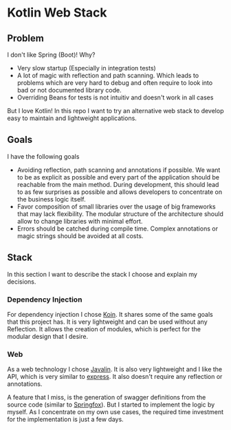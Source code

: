 # Kotlin Web Stack

## Problem
I don't like Spring (Boot)! Why?

* Very slow startup (Especially in integration tests)
* A lot of magic with reflection and path scanning. Which
leads to problems which are very hard to debug and often
require to look into bad or not documented library code.
* Overriding Beans for tests is not intuitiv and doesn't 
work in all cases

But I love Kotlin! In this repo I want to try
an alternative web stack to develop easy to maintain
and lightweight applications.

## Goals
I have the following goals
* Avoiding reflection, path scanning and annotations if possible.
We want to be as explicit as possible and every part of the application
should be reachable from the main method. During development, this should lead to as few 
surprises as possible and allows developers to concentrate
on the business logic itself.
* Favor composition of small libraries over the usage of big frameworks that
may lack flexibility. The modular structure of the architecture should allow
to change libraries with minimal effort.
* Errors should be catched during compile time. Complex annotations or magic
strings should be avoided at all costs.

## Stack
In this section I want to describe the stack I choose and explain my decisions. 

### Dependency Injection
For dependency injection I chose [Koin](https://github.com/InsertKoinIO/koin).
It shares some of the same goals that this project has. It is very lightweight
and can be used without any Reflection. It allows the creation of modules, which
is perfect for the modular design that I desire.

### Web
As a web technology I chose [Javalin](https://javalin.io/). It is also 
very lightweight and I like the API, which is very similar to [express](https://expressjs.com/).
It also doesn't require any reflection or annotations.

A feature that I miss, is the generation of swagger definitions from the 
source code (similar to [Springfox](https://springfox.github.io/springfox/)).
But I started to implement the logic by myself. As I concentrate on my own
use cases, the required time investment for the implementation is just a few days.

